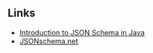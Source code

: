 ## Links
- [Introduction to JSON Schema in Java](https://www.baeldung.com/introduction-to-json-schema-in-java)
- [JSONschema.net](https://jsonschema.net/home)
